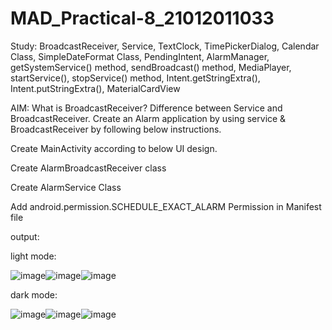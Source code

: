 # MAD_Practical-8_21012011033

Study: BroadcastReceiver, Service, TextClock, TimePickerDialog, Calendar Class, SimpleDateFormat Class, PendingIntent, AlarmManager, getSystemService() method, sendBroadcast() method, MediaPlayer, startService(), stopService() method, Intent.getStringExtra(), Intent.putStringExtra(), MaterialCardView


AIM: What is BroadcastReceiver? Difference between Service and BroadcastReceiver. Create an Alarm application by using service & BroadcastReceiver by following below instructions.

Create MainActivity according to below UI design.

Create AlarmBroadcastReceiver class

Create AlarmService Class

Add android.permission.SCHEDULE_EXACT_ALARM Permission in Manifest file

output:

light mode:

![image](https://github.com/kkjegoda/MAD_Practical-8_21012011033/assets/98658066/cf647687-d57d-4626-9d55-3e807559acfc)![image](https://github.com/kkjegoda/MAD_Practical-8_21012011033/assets/98658066/62476e47-735d-45ca-92a5-dfd685b65b8a)![image](https://github.com/kkjegoda/MAD_Practical-8_21012011033/assets/98658066/9b45776a-9102-4a36-bd33-a218a26b48b3)

dark mode:

![image](https://github.com/kkjegoda/MAD_Practical-8_21012011033/assets/98658066/00b33c74-4de0-49af-b916-11474ef9b7d6)![image](https://github.com/kkjegoda/MAD_Practical-8_21012011033/assets/98658066/97af136e-f0ee-42b3-91d0-5ebd5df049b0)![image](https://github.com/kkjegoda/MAD_Practical-8_21012011033/assets/98658066/57d77e45-8444-4106-90e3-6b63e77c89f3)



